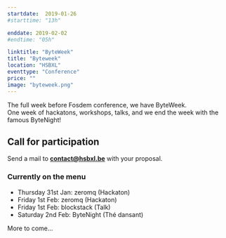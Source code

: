 ```yaml
---
startdate:  2019-01-26
#starttime: "13h"

enddate: 2019-02-02
#endtime: "05h"

linktitle: "ByteWeek"
title: "Byteweek"
location: "HSBXL"
eventtype: "Conference"
price: ""
image: "byteweek.png"
---
```


The full week before Fosdem conference, we have ByteWeek.  
One week of hackatons, workshops, talks, and we end the week with the famous ByteNight!

## Call for participation
Send a mail to **contact@hsbxl.be** with your proposal.

### Currently on the menu
- Thursday 31st Jan: zeromq (Hackaton)
- Friday 1st Feb: zeromq (Hackaton)
- Friday 1st Feb: blockstack (Talk)
- Saturday 2nd Feb: ByteNight (Thé dansant)

More to come...